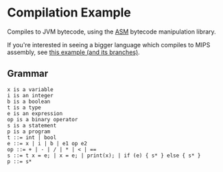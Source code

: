 # Compilation Example #

Compiles to JVM bytecode, using the [ASM](https://asm.ow2.io/) bytecode manipulation library.

If you're interested in seeing a bigger language which compiles to MIPS assembly, see [this example (and its branches)](https://github.com/csun-comp430-s19/codegen-expressions-example).

## Grammar ##

```
x is a variable
i is an integer
b is a boolean
t is a type
e is an expression
op is a binary operator
s is a statement
p is a program
t ::= int | bool
e ::= x | i | b | e1 op e2
op ::= + | - | / | * | < | ==
s ::= t x = e; | x = e; | print(x); | if (e) { s* } else { s* }
p ::= s*
```
